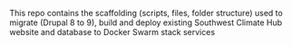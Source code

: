 This repo contains the scaffolding (scripts, files, folder structure) used to migrate (Drupal 8 to 9), build and deploy existing Southwest Climate Hub website and database to Docker Swarm stack services
